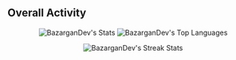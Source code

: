 <!-- [![Visitors](https://api.visitorbadge.io/api/visitors?path=https%3A%2F%2Fgithub%2FBazarganDev&countColor=%23ff8a65)](https://visitorbadge.io/status?path=https%3A%2F%2Fgithub%2FBazarganDev) -->
<!-- <p><img align="center" src="https://github-readme-streak-stats.herokuapp.com/?user=bazargandev&" alt="bazargandev" /></p> -->
<!-- <p>&nbsp;<img align="center" src="https://github-readme-stats.vercel.app/api?username=bazargandev&show_icons=true&locale=en" alt="bazargandev" /></p> -->
<!-- <p><img align="left" src="https://github-readme-stats.vercel.app/api/top-langs?username=bazargandev&show_icons=true&locale=en&layout=compact" alt="bazargandev" /></p> -->
<!-- ![BazarganDev's Stats](https://github-readme-stats.vercel.app/api?username=BazarganDev&theme=gotham&show_icons=true&hide_border=true&count_private=true) -->
<!-- ![BazarganDev's Top Languages](https://github-readme-stats.vercel.app/api/top-langs/?username=BazarganDev&theme=gotham&show_icons=true&hide_border=true&layout=compact) -->
## Overall Activity
<p align="center">
	<img align="center" alt="BazarganDev's Stats" src="https://github-readme-stats.vercel.app/api?username=BazarganDev&theme=gotham&show_icons=true&hide_border=true&count_private=true" />
	<img align="center" alt="BazarganDev's Top Languages" src="https://github-readme-stats.vercel.app/api/top-langs/?username=BazarganDev&theme=gotham&show_icons=true&hide_border=true&layout=donut" />
</p>
<p align="center">
	<img align="center" alt="BazarganDev's Streak Stats" src="https://github-readme-streak-stats.herokuapp.com/?user=BazarganDev&theme=gotham&hide_border=true" />
</p>
